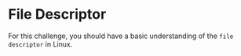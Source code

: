 # File Descriptor

For this challenge, you should have a basic understanding of the ```file descriptor``` in Linux.
